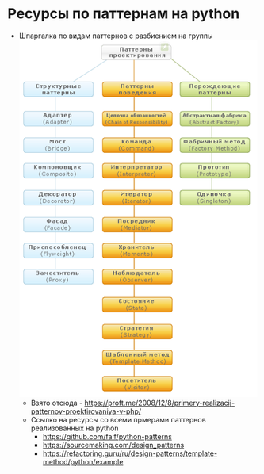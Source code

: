 # Ресурсы по паттернам на python  
* Шпаргалка по видам паттернов с разбиением на группы  
![Список паттернов](patterns.png)  
  * Взято отсюда - https://proft.me/2008/12/8/primery-realizacij-patternov-proektirovaniya-v-php/
  * Ссылко на ресурсы со всеми прмерами паттернов реализованных на python  
    * https://github.com/faif/python-patterns  
    * https://sourcemaking.com/design_patterns
    * https://refactoring.guru/ru/design-patterns/template-method/python/example